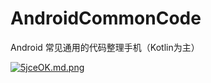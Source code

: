 # AndroidCommonCode
Android 常见通用的代码整理手机（Kotlin为主）

[![5jceOK.md.png](https://z3.ax1x.com/2021/10/29/5jceOK.md.png)](https://imgtu.com/i/5jceOK)
